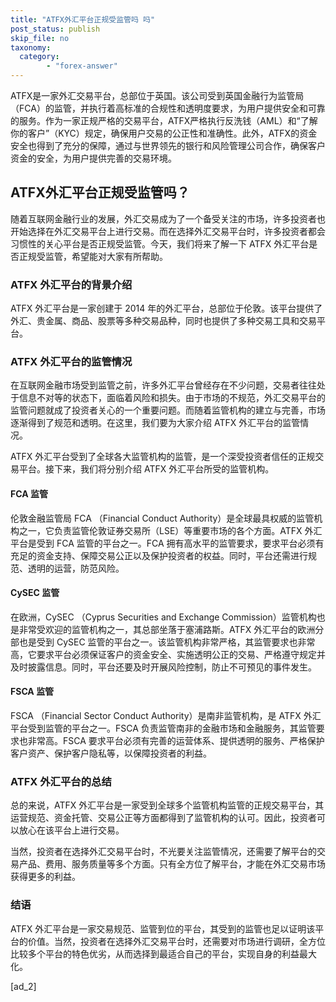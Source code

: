 ```yaml
---
title: "ATFX外汇平台正规受监管吗 吗"
post_status: publish
skip_file: no
taxonomy:
  category:
        - "forex-answer"
---
```


ATFX是一家外汇交易平台，总部位于英国。该公司受到英国金融行为监管局（FCA）的监管，并执行着高标准的合规性和透明度要求，为用户提供安全和可靠的服务。作为一家正规严格的交易平台，ATFX严格执行反洗钱（AML）和“了解你的客户”（KYC）规定，确保用户交易的公正性和准确性。此外，ATFX的资金安全也得到了充分的保障，通过与世界领先的银行和风险管理公司合作，确保客户资金的安全，为用户提供完善的交易环境。

## ATFX外汇平台正规受监管吗？

随着互联网金融行业的发展，外汇交易成为了一个备受关注的市场，许多投资者也开始选择在外汇交易平台上进行交易。而在选择外汇交易平台时，许多投资者都会习惯性的关心平台是否正规受监管。今天，我们将来了解一下 ATFX 外汇平台是否正规受监管，希望能对大家有所帮助。

### ATFX 外汇平台的背景介绍

ATFX 外汇平台是一家创建于 2014 年的外汇平台，总部位于伦敦。该平台提供了外汇、贵金属、商品、股票等多种交易品种，同时也提供了多种交易工具和交易平台。

### ATFX 外汇平台的监管情况

在互联网金融市场受到监管之前，许多外汇平台曾经存在不少问题，交易者往往处于信息不对等的状态下，面临着风险和损失。由于市场的不规范，外汇交易平台的监管问题就成了投资者关心的一个重要问题。而随着监管机构的建立与完善，市场逐渐得到了规范和透明。在这里，我们要为大家介绍 ATFX 外汇平台的监管情况。

ATFX 外汇平台受到了全球各大监管机构的监管，是一个深受投资者信任的正规交易平台。接下来，我们将分别介绍 ATFX 外汇平台所受的监管机构。

#### FCA 监管

伦敦金融监管局 FCA （Financial Conduct Authority）是全球最具权威的监管机构之一，它负责监管伦敦证券交易所（LSE）等重要市场的各个方面。ATFX 外汇平台是受到 FCA 监管的平台之一。FCA 拥有高水平的监管要求，要求平台必须有充足的资金支持、保障交易公正以及保护投资者的权益。同时，平台还需进行规范、透明的运营，防范风险。

#### CySEC 监管

在欧洲，CySEC （Cyprus Securities and Exchange Commission）监管机构也是非常受欢迎的监管机构之一，其总部坐落于塞浦路斯。ATFX 外汇平台的欧洲分部也是受到 CySEC 监管的平台之一。该监管机构非常严格，其监管要求也非常高，它要求平台必须保证客户的资金安全、实施透明公正的交易、严格遵守规定并及时披露信息。同时，平台还要及时开展风险控制，防止不可预见的事件发生。

#### FSCA 监管

FSCA （Financial Sector Conduct Authority）是南非监管机构，是 ATFX 外汇平台受到监管的平台之一。FSCA 负责监管南非的金融市场和金融服务，其监管要求也非常高。FSCA 要求平台必须有完善的运营体系、提供透明的服务、严格保护客户资产、保护客户隐私等，以保障投资者的利益。

### ATFX 外汇平台的总结

总的来说，ATFX 外汇平台是一家受到全球多个监管机构监管的正规交易平台，其运营规范、资金托管、交易公正等方面都得到了监管机构的认可。因此，投资者可以放心在该平台上进行交易。

当然，投资者在选择外汇交易平台时，不光要关注监管情况，还需要了解平台的交易产品、费用、服务质量等多个方面。只有全方位了解平台，才能在外汇交易市场获得更多的利益。

### 结语

ATFX 外汇平台是一家交易规范、监管到位的平台，其受到的监管也足以证明该平台的价值。当然，投资者在选择外汇交易平台时，还需要对市场进行调研，全方位比较多个平台的特色优劣，从而选择到最适合自己的平台，实现自身的利益最大化。

\[ad\_2\]
